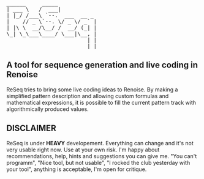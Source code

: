 <pre>
______     _____            
| ___ \   /  ___|           
| |_/ /___\ `--.  ___  __ _ 
|    // _ \`--. \/ _ \/ _` |
| |\ \  __/\__/ /  __/ (_| |
\_| \_\___\____/ \___|\__, |
                         | |
                         |_|
</pre>

A tool for sequence generation and live coding in Renoise
---------------------------------------------------------

ReSeq tries to bring some live coding ideas to Renoise. By making a simplified pattern description and allowing custom formulas and mathematical expressions, it is possible to fill the current pattern track with algorithmically produced values.

DISCLAIMER
----------

ReSeq is under **HEAVY** developement. Everything can change and it's not very usable right now. Use at your own risk. I'm happy about recommendations, help, hints and suggestions you can give me. "You can't programm", "Nice tool, but not usable", "I rocked the club yesterday with your tool", anything is acceptable, I'm open for critique.